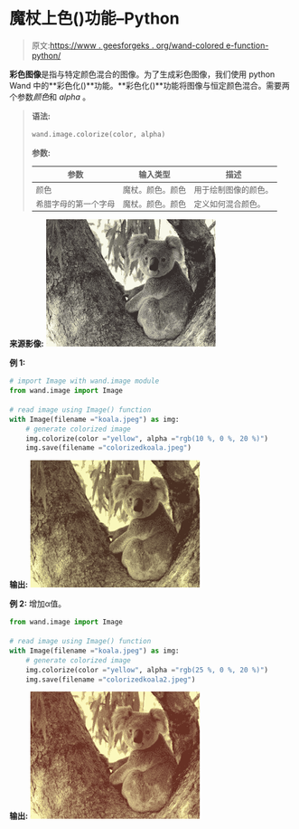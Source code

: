 # 魔杖上色()功能–Python

> 原文:[https://www . geesforgeks . org/wand-colored e-function-python/](https://www.geeksforgeeks.org/wand-colorize-function-python/)

**彩色图像**是指与特定颜色混合的图像。为了生成彩色图像，我们使用 python Wand 中的**彩色化()**功能。**彩色化()**功能将图像与恒定颜色混合。需要两个参数*颜色*和 *alpha* 。

> **语法:**
> 
> ```py
> wand.image.colorize(color, alpha)
> 
> ```
> 
> **参数:**
> 
> | 参数 | 输入类型 | 描述 |
> | --- | --- | --- |
> | 颜色 | 魔杖。颜色。颜色 | 用于绘制图像的颜色。 |
> | 希腊字母的第一个字母 | 魔杖。颜色。颜色 | 定义如何混合颜色。 |

**来源影像:**
![](img/8b5bbe4e014c26026f301c16258d80e8.png)

**例 1:**

```py
# import Image with wand.image module
from wand.image import Image

# read image using Image() function
with Image(filename ="koala.jpeg") as img:
    # generate colorized image
    img.colorize(color ="yellow", alpha ="rgb(10 %, 0 %, 20 %)")
    img.save(filename ="colorizedkoala.jpeg")
```

**输出:**
![](img/5347fff6be8570d9706ef4384ed29265.png)

**例 2:**
增加α值。

```py
from wand.image import Image

# read image using Image() function
with Image(filename ="koala.jpeg") as img:
    # generate colorized image
    img.colorize(color ="yellow", alpha ="rgb(25 %, 0 %, 20 %)")
    img.save(filename ="colorizedkoala2.jpeg")
```

**输出:**
![](img/a3c5de7bfca4ce404c0e511016de29f6.png)